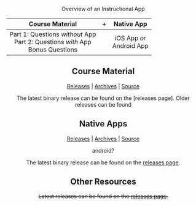 <!-- ## Front Page Content

This website is powered by [GitLab Pages](https://about.gitlab.com/features/pages/)
/ [Hugo](https://gohugo.io) and can be built in under 1 minute.
Literally. It uses the `beautifulhugo` theme which supports content on your front page.
Edit `/content/_index.md` to change what appears here. Delete `/content/_index.md`
if you don't want any content here.

Head over to the [GitLab project](https://gitlab.com/pages/hugo) to get started. -->

<center>

Overview of an Instructional App

| Course Material | + | Native App |
|:-:|:-:|:-:|
| Part 1: Questions *without* App<br>Part 2: Questions *with* App<br>Bonus Questions || iOS App *or*<br>Android App |

## Course Material

[Releases](https://gitlab.com/saegl5/check-student-loans-resources/-/releases) | [Archives](https://gitlab.com/saegl5/check-student-loans-resources/tree/master/Archives) | [Source](https://gitlab.com/saegl5/check-student-loans-resources)

The latest binary release can be found on the [releases page]. Older releases can be found

## Native Apps

[Releases](https://gitlab.com/saegl5/check-student-loans-for-ios/-/releases) | [Archives](https://gitlab.com/saegl5/check-student-loans-for-ios/tree/master/Archives) | [Source](https://gitlab.com/saegl5/check-student-loans-for-ios)

android?

The latest binary release can be found on the [releases page](https://gitlab.com/saegl5/check-student-loans-for-ios/-/releases).

## Other Resources

~~Latest releases can be found on the [releases page](https://gitlab.com/saegl5/check-student-loans-for-ios/-/releases).~~

</center>